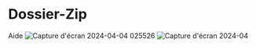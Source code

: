 # Dossier-Zip
Aide
![Capture d'écran 2024-04-04 025526](https://github.com/Gunther-C/Dossier-Zip/assets/162619333/50054be5-46f7-46d1-8e74-4fbbbb0e79ed)
![Capture d'écran 2024-04](https://github.com/Gunther-C/Dossier-Zip/commit/73741dcfdfb4aabda06adaa32f56da6c59388b8b#commitcomment-140698233)
